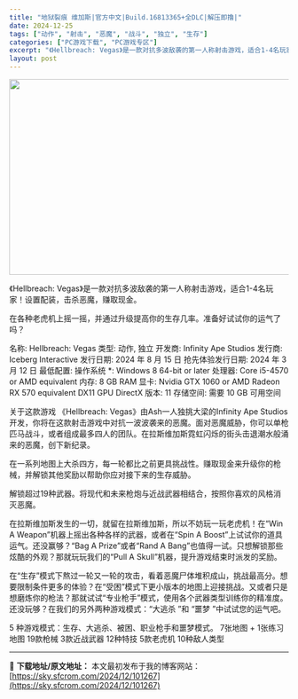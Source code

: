 ```yaml
---
title: "地狱裂痕 维加斯|官方中文|Build.16813365+全DLC|解压即撸|"
date: 2024-12-25
tags: ["动作", "射击", "恶魔", "战斗", "独立", "生存"]
categories: ["PC游戏下载", "PC游戏专区"]
excerpt: "《Hellbreach: Vegas》是一款对抗多波敌袭的第一人称射击游戏，适合1-4名玩家！设置配装，击杀恶魔，赚取现金。 在各种老虎机上摇一摇，并通过升级提高你的生存几率。准备好试试你的运气了吗？ 名称: Hellbreach: Vegas 类型: 动作, 独立 开发商: Infinity Ap&hellip;"
layout: post
---
```


<img class="aligncenter size-full wp-image-101239" src="https://sky.sfcrom.com/wp-content/uploads/2024/12/2024122505344537.webp" alt="" width="616" height="353" />

《Hellbreach: Vegas》是一款对抗多波敌袭的第一人称射击游戏，适合1-4名玩家！设置配装，击杀恶魔，赚取现金。

在各种老虎机上摇一摇，并通过升级提高你的生存几率。准备好试试你的运气了吗？

名称: Hellbreach: Vegas
类型: 动作, 独立
开发商: Infinity Ape Studios
发行商: Iceberg Interactive
发行日期: 2024 年 8 月 15 日
抢先体验发行日期: 2024 年 3 月 12 日
最低配置:
操作系统 *: Windows 8 64-bit or later
处理器: Core i5-4570 or AMD equivalent
内存: 8 GB RAM
显卡: Nvidia GTX 1060 or AMD Radeon RX 570 equivalent DX11 GPU
DirectX 版本: 11
存储空间: 需要 10 GB 可用空间

关于这款游戏
《Hellbreach: Vegas》由Ash一人独挑大梁的Infinity Ape Studios开发，你将在这款射击游戏中对抗一波波袭来的恶魔。面对恶魔威胁，你可以单枪匹马战斗，或者组成最多四人的团队。在拉斯维加斯霓虹闪烁的街头击退潮水般涌来的恶魔，创下新纪录。

在一系列地图上大杀四方，每一轮都比之前更具挑战性。赚取现金来升级你的枪械，并解锁其他奖励以帮助你应对接下来的生存威胁。

解锁超过19种武器。将现代和未来枪炮与近战武器相结合，按照你喜欢的风格消灭恶魔。

在拉斯维加斯发生的一切，就留在拉斯维加斯，所以不妨玩一玩老虎机！在“Win A Weapon”机器上摇出各种各样的武器，或者在“Spin A Boost”上试试你的道具运气。还没赢够？“Bag A Prize”或者“Rand A Bang”也值得一试。只想解锁那些炫酷的外观？那就玩玩我们的“Pull A Skull”机器，提升游戏结束时派发的奖励。

在“生存”模式下熬过一轮又一轮的攻击，看着恶魔尸体堆积成山，挑战最高分。想要限制条件更多的体验？在“受困”模式下更小版本的地图上迎接挑战。又或者只是想磨炼你的枪法？那就试试“专业枪手”模式，使用各个武器类型训练你的精准度。还没玩够？在我们的另外两种游戏模式：“大逃杀 ”和 “噩梦 ”中试试您的运气吧。

5 种游戏模式：生存、大逃杀、被困、职业枪手和噩梦模式。
7张地图 + 1张练习地图
19款枪械
3款近战武器
12种特技
5款老虎机
10种敌人类型

---
📖 **下载地址/原文地址：** 本文最初发布于我的博客网站：[https://sky.sfcrom.com/2024/12/101267](https://sky.sfcrom.com/2024/12/101267)
